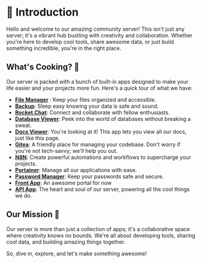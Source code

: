 # 💭 Introduction 

Hello and welcome to our amazing community server! This isn't just any server; it's a vibrant hub bustling with creativity and collaboration. Whether you're here to develop cool tools, share awesome data, or just build something incredible, you're in the right place.

## What's Cooking? 🍳

Our server is packed with a bunch of built-in apps designed to make your life easier and your projects more fun. Here's a quick tour of what we have:

- **[File Manager](Application/file_manager.md)** : Keep your files organized and accessible. 
- **[Backup](Application/backup.md)**: Sleep easy knowing your data is safe and sound. 
- **[Rocket.Chat](Application/chat.md)**: Connect and collaborate with fellow enthusiasts. 
- **[Database Viewer](Application/db.md)**: Peek into the world of databases without breaking a sweat. 
- **[Docs Viewer](Application/docs.md)**: You're looking at it! This app lets you view all our docs, just like this page. 
- **[Gitea](Application/git.md)**: A friendly place for managing your codebase. Don't worry if you're not tech-savvy; we'll help you out. 
- **[N8N](Application/n8n.md)**: Create powerful automations and workflows to supercharge your projects. 
- **[Portainer](Application/portainer.md)**: Manage all our applications with ease. 
- **[Password Manager](Application/vault.md)**: Keep your passwords safe and secure. 
- **[Front App](https://home.galeriens.com)**: An awesome portal for now 
- **[API App](Application/api.md)**: The heart and soul of our server, powering all the cool things we do. 

## Our Mission 🌟

Our server is more than just a collection of apps; it's a collaborative space where creativity knows no bounds. We're all about developing tools, sharing cool data, and building amazing things together.

So, dive in, explore, and let's make something awesome!